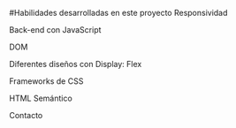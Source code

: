 #Habilidades desarrolladas en este proyecto
Responsividad

Back-end con JavaScript

DOM

Diferentes diseños con Display: Flex

Frameworks de CSS

HTML Semántico

Contacto
